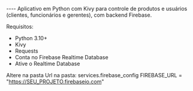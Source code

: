 

---- Aplicativo em Python com Kivy para controle de produtos e usuários (clientes, funcionários e gerentes), com backend Firebase.

 Requisitos: 

- Python 3.10+
- Kivy
- Requests
- Conta no Firebase Realtime Database
- Ative o Realtime Database

Altere na pasta Url na pasta: services.firebase_config
FIREBASE_URL = "https://SEU_PROJETO.firebaseio.com"

